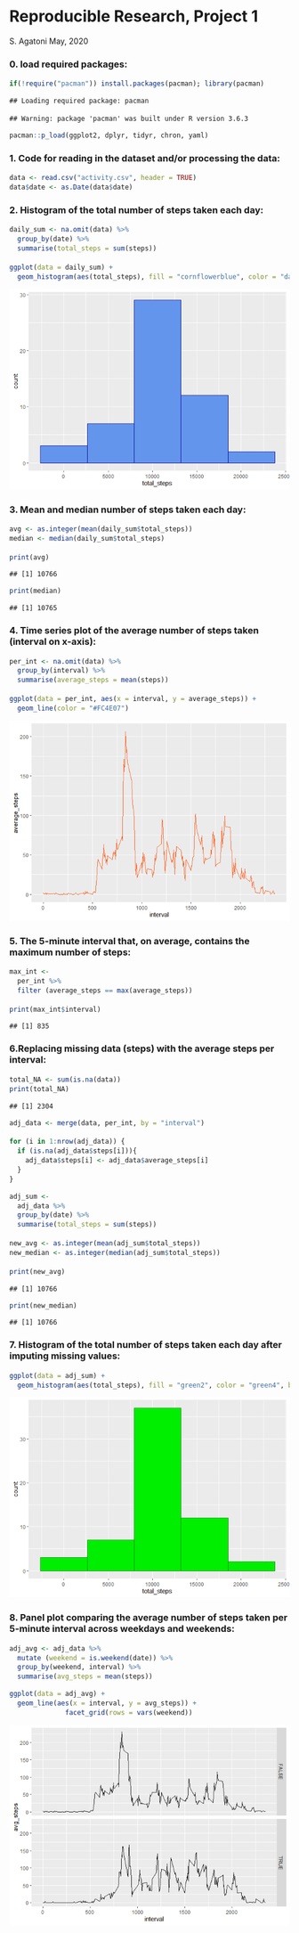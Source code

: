 Reproducible Research, Project 1
================
S. Agatoni
May, 2020

### 0\. load required packages:

``` r
if(!require("pacman")) install.packages(pacman); library(pacman)
```

    ## Loading required package: pacman

    ## Warning: package 'pacman' was built under R version 3.6.3

``` r
pacman::p_load(ggplot2, dplyr, tidyr, chron, yaml)
```

### 1\. Code for reading in the dataset and/or processing the data:

``` r
data <- read.csv("activity.csv", header = TRUE)
data$date <- as.Date(data$date)
```

### 2\. Histogram of the total number of steps taken each day:

``` r
daily_sum <- na.omit(data) %>% 
  group_by(date) %>% 
  summarise(total_steps = sum(steps))

ggplot(data = daily_sum) + 
  geom_histogram(aes(total_steps), fill = "cornflowerblue", color = "darkblue", bins = 5)
```

![](Figures/hist-1.png)<!-- -->

### 3\. Mean and median number of steps taken each day:

``` r
avg <- as.integer(mean(daily_sum$total_steps))
median <- median(daily_sum$total_steps)

print(avg)
```

    ## [1] 10766

``` r
print(median)
```

    ## [1] 10765

### 4\. Time series plot of the average number of steps taken (interval on x-axis):

``` r
per_int <- na.omit(data) %>% 
  group_by(interval) %>% 
  summarise(average_steps = mean(steps))

ggplot(data = per_int, aes(x = interval, y = average_steps)) + 
  geom_line(color = "#FC4E07") 
```

![](Figures/time_series-1.png)<!-- -->

### 5\. The 5-minute interval that, on average, contains the maximum number of steps:

``` r
max_int <- 
  per_int %>% 
  filter (average_steps == max(average_steps)) 

print(max_int$interval)
```

    ## [1] 835

### 6.Replacing missing data (steps) with the average steps per interval:

``` r
total_NA <- sum(is.na(data))
print(total_NA)
```

    ## [1] 2304

``` r
adj_data <- merge(data, per_int, by = "interval")

for (i in 1:nrow(adj_data)) {
  if (is.na(adj_data$steps[i])){
    adj_data$steps[i] <- adj_data$average_steps[i]
  }
}
```

``` r
adj_sum <- 
  adj_data %>% 
  group_by(date) %>% 
  summarise(total_steps = sum(steps))
  
new_avg <- as.integer(mean(adj_sum$total_steps))
new_median <- as.integer(median(adj_sum$total_steps))

print(new_avg)
```

    ## [1] 10766

``` r
print(new_median)
```

    ## [1] 10766

### 7\. Histogram of the total number of steps taken each day after imputing missing values:

``` r
ggplot(data = adj_sum) + 
  geom_histogram(aes(total_steps), fill = "green2", color = "green4", bins = 5)
```

![](Figures/hist_2-1.png)<!-- -->

### 8\. Panel plot comparing the average number of steps taken per 5-minute interval across weekdays and weekends:

``` r
adj_avg <- adj_data %>%
  mutate (weekend = is.weekend(date)) %>%
  group_by(weekend, interval) %>%
  summarise(avg_steps = mean(steps))
```

``` r
ggplot(data = adj_avg) + 
  geom_line(aes(x = interval, y = avg_steps)) + 
              facet_grid(rows = vars(weekend)) 
```

![](Figures/panel_plot-1.png)<!-- -->
